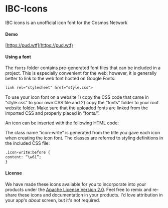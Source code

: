 # IBC-Icons
IBC icons is an unofficial icon font for the Cosmos Network

#### Demo

[https://pud.wtf](https://pud.wtf)

#### Using a font

The `fonts` folder contains pre-generated font files that can be included in a project. This is especially convenient for the web; however, it is generally better to link to the web font hosted on Google Fonts:

```html
link rel="stylesheet" href="style.css">
```

To use your icon font on a website 1) copy the CSS code that came in “style.css” to your own CSS file and 2) copy the “fonts” folder to your root website folder. Make sure that the uploaded fonts are linked from the imported CSS and properly placed in “fonts/”.

An icon can be inserted with the following HTML code:

The class name “icon-write” is generated from the title you gave each icon when creating the icon font. The classes are referred to styling definitions in the included CSS file:

```html
.icon-write:before {
content: “\w61”;
}
```

#### License

We have made these icons available for you to incorporate into your products under the [Apache License Version 2.0](https://www.apache.org/licenses/LICENSE-2.0.txt). Feel free to remix and re-share these icons and documentation in your products.
I'd love attribution in your app's *about* screen, but it's not required.
